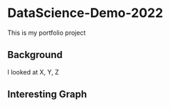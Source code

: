 # DataScience-Demo-2022
This is my portfolio project


## Background

I looked at X, Y, Z

## Interesting Graph
